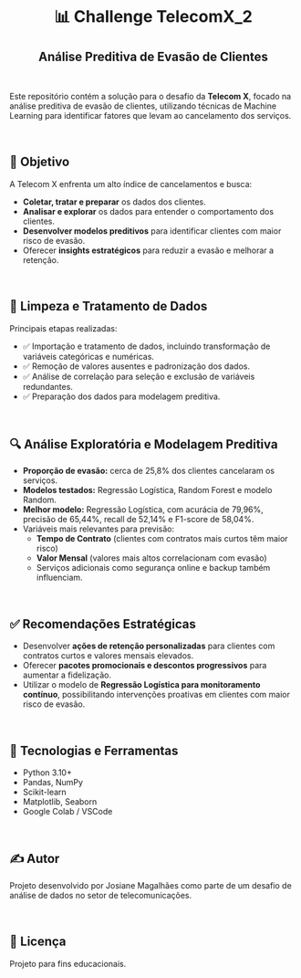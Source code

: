 <h1 align="center">📊 Challenge TelecomX_2</h1>
<h2 align="center">Análise Preditiva de Evasão de Clientes</h2>


<br/>

Este repositório contém a solução para o desafio da **Telecom X**, focado na análise preditiva de evasão de clientes, utilizando técnicas de Machine Learning para identificar fatores que levam ao cancelamento dos serviços.

<br/>

## 🎯 Objetivo

A Telecom X enfrenta um alto índice de cancelamentos e busca:

- **Coletar, tratar e preparar** os dados dos clientes.
- **Analisar e explorar** os dados para entender o comportamento dos clientes.
- **Desenvolver modelos preditivos** para identificar clientes com maior risco de evasão.
- Oferecer **insights estratégicos** para reduzir a evasão e melhorar a retenção.

<br/>

## 🧹 Limpeza e Tratamento de Dados

Principais etapas realizadas:

- ✅ Importação e tratamento de dados, incluindo transformação de variáveis categóricas e numéricas.
- ✅ Remoção de valores ausentes e padronização dos dados.
- ✅ Análise de correlação para seleção e exclusão de variáveis redundantes.
- ✅ Preparação dos dados para modelagem preditiva.

<br/>

## 🔍 Análise Exploratória e Modelagem Preditiva

- **Proporção de evasão:** cerca de 25,8% dos clientes cancelaram os serviços.
- **Modelos testados:** Regressão Logística, Random Forest e modelo Random.
- **Melhor modelo:** Regressão Logística, com acurácia de 79,96%, precisão de 65,44%, recall de 52,14% e F1-score de 58,04%.
- Variáveis mais relevantes para previsão:
  - **Tempo de Contrato** (clientes com contratos mais curtos têm maior risco)
  - **Valor Mensal** (valores mais altos correlacionam com evasão)
  - Serviços adicionais como segurança online e backup também influenciam.

<br/>

## ✅ Recomendações Estratégicas

- Desenvolver **ações de retenção personalizadas** para clientes com contratos curtos e valores mensais elevados.
- Oferecer **pacotes promocionais e descontos progressivos** para aumentar a fidelização.
- Utilizar o modelo de **Regressão Logística para monitoramento contínuo**, possibilitando intervenções proativas em clientes com maior risco de evasão.

<br/>

## 🔧 Tecnologias e Ferramentas

- Python 3.10+
- Pandas, NumPy
- Scikit-learn
- Matplotlib, Seaborn
- Google Colab / VSCode

<br/>

## ✍️ Autor

Projeto desenvolvido por Josiane Magalhães como parte de um desafio de análise de dados no setor de telecomunicações.

<br/>

## 📝 Licença

Projeto para fins educacionais. 
